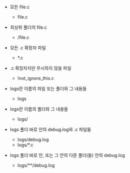 - 모든 file.c
    - file.c

- 최상위 폴더의 file.c
    - /file.c

- 모든 .c 확장자 파일
    - *.c

- .c 확장자지만 무시하지 않을 파일
    - !not_ignore_this.c

- logs란 이름의 파일 또는 폴더와 그 내용들
    - logs

- logs란 이름의 폴더와 그 내용들
    - logs/

- logs 폴더 바로 안의 debug.log와 .c 파일들
    - logs/debug.log
    - logs/*.c

- logs 폴더 바로 안, 또는 그 안의 다른 폴더(들) 안의 debug.log
    - logs/**/debug.log